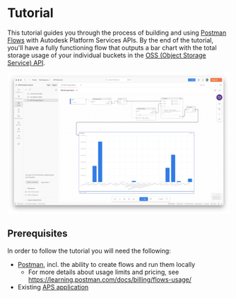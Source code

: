 # Tutorial

This tutorial guides you through the process of building and using [Postman Flows](https://www.postman.com/product/flows/) with Autodesk Platform Services APIs. By the end of the tutorial, you'll have a fully functioning flow that outputs a bar chart with the total storage usage of your individual buckets in the [OSS (Object Storage Service) API](https://aps.autodesk.com/en/docs/data/v2/developers_guide/basics/#object-storage-service-oss).

![Complete Postman Flow](screenshot.png)

## Prerequisites

In order to follow the tutorial you will need the following:

- [Postman](https://www.postman.com), incl. the ability to create flows and run them locally
    - For more details about usage limits and pricing, see https://learning.postman.com/docs/billing/flows-usage/
- Existing [APS application](https://get-started.aps.autodesk.com/#create-an-account)
